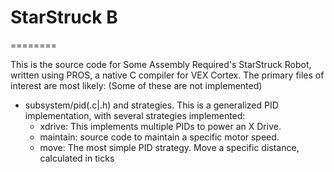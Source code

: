 # StarStruck B
========

This is the source code for Some Assembly Required's StarStruck Robot, written using PROS, a native C compiler for VEX Cortex. The primary files of interest are most likely: (Some of these are not implemented)
  - subsystem/pid(.c|.h) and strategies. This is a generalized PID implementation, with several strategies implemented:
    - xdrive: This implements multiple PIDs to power an X Drive.
    - maintain: source code to maintain a specific motor speed.
    - move: The most simple PID strategy. Move a specific distance, calculated in ticks
